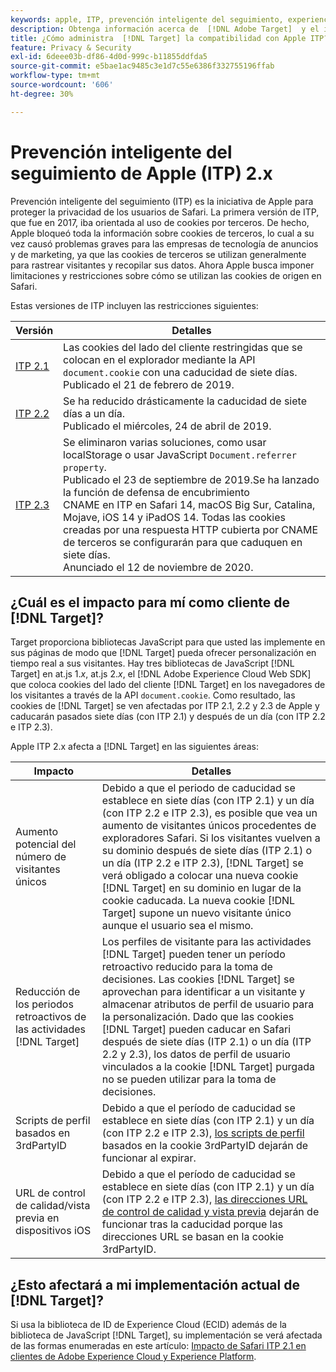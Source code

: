 ```yaml
---
keywords: apple, ITP, prevención inteligente del seguimiento, experience cloud id, ecid, itp
description: Obtenga información acerca de  [!DNL Adobe Target]  y el impacto de la iniciativa Prevención inteligente del seguimiento (ITP) de Apple, que busca proteger la privacidad de los usuarios de Safari.
title: ¿Cómo administra  [!DNL Target] la compatibilidad con Apple ITP?
feature: Privacy & Security
exl-id: 6deee03b-df86-4d0d-999c-b11855ddfda5
source-git-commit: e5bae1ac9485c3e1d7c55e6386f332755196ffab
workflow-type: tm+mt
source-wordcount: '606'
ht-degree: 30%

---
```


# Prevención inteligente del seguimiento de Apple (ITP) 2.x

Prevención inteligente del seguimiento (ITP) es la iniciativa de Apple para proteger la privacidad de los usuarios de Safari. La primera versión de ITP, que fue en 2017, iba orientada al uso de cookies por terceros. De hecho, Apple bloqueó toda la información sobre cookies de terceros, lo cual a su vez causó problemas graves para las empresas de tecnología de anuncios y de marketing, ya que las cookies de terceros se utilizan generalmente para rastrear visitantes y recopilar sus datos. Ahora Apple busca imponer limitaciones y restricciones sobre cómo se utilizan las cookies de origen en Safari.

Estas versiones de ITP incluyen las restricciones siguientes:

| Versión | Detalles |
| --- | --- |
| [ITP 2.1](https://webkit.org/blog/8613/intelligent-tracking-prevention-2-1/) | Las cookies del lado del cliente restringidas que se colocan en el explorador mediante la API `document.cookie` con una caducidad de siete días.<br />Publicado el 21 de febrero de 2019. |
| [ITP 2.2](https://webkit.org/blog/8828/intelligent-tracking-prevention-2-2/) | Se ha reducido drásticamente la caducidad de siete días a un día.<br />Publicado el miércoles, 24 de abril de 2019. |
| [ITP 2.3](https://webkit.org/blog/9521/intelligent-tracking-prevention-2-3/) | Se eliminaron varias soluciones, como usar localStorage o usar JavaScript `Document.referrer property`.<br />Publicado el 23 de septiembre de 2019.Se ha lanzado la función de defensa de encubrimiento <br />CNAME en ITP en Safari 14, macOS Big Sur, Catalina, Mojave, iOS 14 y iPadOS 14. Todas las cookies creadas por una respuesta HTTP cubierta por CNAME de terceros se configurarán para que caduquen en siete días.<br />Anunciado el 12 de noviembre de 2020. |

## ¿Cuál es el impacto para mí como cliente de [!DNL Target]?

Target proporciona bibliotecas JavaScript para que usted las implemente en sus páginas de modo que [!DNL Target] pueda ofrecer personalización en tiempo real a sus visitantes. Hay tres bibliotecas de JavaScript [!DNL Target] en at.js 1.*x*, at.js 2.*x*, el [!DNL Adobe Experience Cloud Web SDK] que coloca cookies del lado del cliente [!DNL Target] en los navegadores de los visitantes a través de la API `document.cookie`. Como resultado, las cookies de [!DNL Target] se ven afectadas por ITP 2.1, 2.2 y 2.3 de Apple y caducarán pasados siete días (con ITP 2.1) y después de un día (con ITP 2.2 e ITP 2.3).

Apple ITP 2.x afecta a [!DNL Target] en las siguientes áreas:

| Impacto | Detalles |
| --- | --- |
| Aumento potencial del número de visitantes únicos | Debido a que el periodo de caducidad se establece en siete días (con ITP 2.1) y un día (con ITP 2.2 e ITP 2.3), es posible que vea un aumento de visitantes únicos procedentes de exploradores Safari. Si los visitantes vuelven a su dominio después de siete días (ITP 2.1) o un día (ITP 2.2 e ITP 2.3), [!DNL Target] se verá obligado a colocar una nueva cookie [!DNL Target] en su dominio en lugar de la cookie caducada. La nueva cookie [!DNL Target] supone un nuevo visitante único aunque el usuario sea el mismo. |
| Reducción de los periodos retroactivos de las actividades [!DNL Target] | Los perfiles de visitante para las actividades [!DNL Target] pueden tener un período retroactivo reducido para la toma de decisiones. Las cookies [!DNL Target] se aprovechan para identificar a un visitante y almacenar atributos de perfil de usuario para la personalización. Dado que las cookies [!DNL Target] pueden caducar en Safari después de siete días (ITP 2.1) o un día (ITP 2.2 y 2.3), los datos de perfil de usuario vinculados a la cookie [!DNL Target] purgada no se pueden utilizar para la toma de decisiones. |
| Scripts de perfil basados en 3rdPartyID | Debido a que el período de caducidad se establece en siete días (con ITP 2.1) y un día (con ITP 2.2 e ITP 2.3), [los scripts de perfil](https://experienceleague.adobe.com/docs/target/using/audiences/visitor-profiles/profile-parameters.html?lang=es) basados en la cookie 3rdPartyID dejarán de funcionar al expirar. |
| URL de control de calidad/vista previa en dispositivos iOS | Debido a que el período de caducidad se establece en siete días (con ITP 2.1) y un día (con ITP 2.2 e ITP 2.3), [las direcciones URL de control de calidad y vista previa](https://experienceleague.adobe.com/docs/target/using/activities/activity-qa/activity-qa.html?lang=es) dejarán de funcionar tras la caducidad porque las direcciones URL se basan en la cookie 3rdPartyID. |

## ¿Esto afectará a mi implementación actual de [!DNL Target]?

Si usa la biblioteca de ID de Experience Cloud (ECID) además de la biblioteca de JavaScript [!DNL Target], su implementación se verá afectada de las formas enumeradas en este artículo: [Impacto de Safari ITP 2.1 en clientes de Adobe Experience Cloud y Experience Platform](https://medium.com/adobetech/safari-itp-2-1-impact-on-adobe-experience-cloud-customers-9439cecb55ac).
